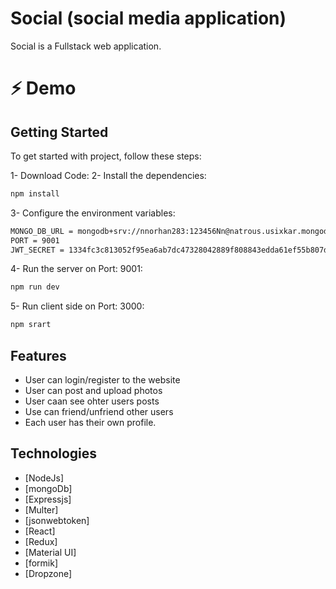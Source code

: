 # Social (social media application)
Social is a Fullstack web application.

<h1>⚡ Demo</h1>

## Getting Started

To get started with project, follow these steps:

1- Download Code:
2- Install the dependencies:
```bash
npm install
```
3- Configure the environment variables:
```bash
MONGO_DB_URL = mongodb+srv://nnorhan283:123456Nn@natrous.usixkar.mongodb.net/social?retryWrites=true&w=majority
PORT = 9001
JWT_SECRET = 1334fc3c813052f95ea6ab7dc47328042889f808843edda61ef55b807dba5a8539bf825e617b0c7ad6dbc664c7a33b3658abc3a39a3b6ba16b3adef4fad42cc7
```

4- Run the server on Port: 9001:
```bash
npm run dev
```

5- Run client side on Port: 3000:
```bash
npm srart
```
## Features
- User can login/register to the website
- User can post and upload photos
- User caan see ohter users posts
- Use can friend/unfriend other users
- Each user has their own profile.

## Technologies
- [NodeJs]
- [mongoDb]
- [Expressjs]
- [Multer]
- [jsonwebtoken]
- [React]
- [Redux]
- [Material UI]
- [formik]
- [Dropzone]
